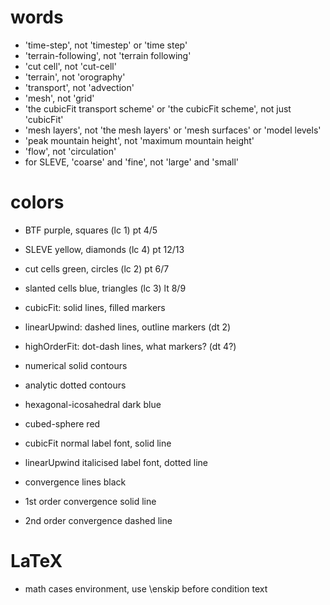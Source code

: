 # words

- 'time-step', not 'timestep' or 'time step'
- 'terrain-following', not 'terrain following'
- 'cut cell', not 'cut-cell'
- 'terrain', not 'orography'
- 'transport', not 'advection'
- 'mesh', not 'grid'
- 'the cubicFit transport scheme' or 'the cubicFit scheme', not just 'cubicFit'
- 'mesh layers', not 'the mesh layers' or 'mesh surfaces' or 'model levels'
- 'peak mountain height', not 'maximum mountain height'
- 'flow', not 'circulation'
- for SLEVE, 'coarse' and 'fine', not 'large' and 'small'

# colors

- BTF purple, squares (lc 1) pt 4/5
- SLEVE yellow, diamonds (lc 4) pt 12/13
- cut cells green, circles (lc 2) pt 6/7
- slanted cells blue, triangles (lc 3) lt 8/9
- cubicFit: solid lines, filled markers
- linearUpwind: dashed lines, outline markers (dt 2)
- highOrderFit: dot-dash lines, what markers? (dt 4?)

- numerical solid contours
- analytic dotted contours

- hexagonal-icosahedral dark blue
- cubed-sphere red

- cubicFit normal label font, solid line
- linearUpwind italicised label font, dotted line
- convergence lines black
- 1st order convergence solid line
- 2nd order convergence dashed line

# LaTeX

- math cases environment, use \enskip before condition text
